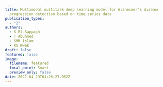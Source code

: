 ```yaml
---
title: Multimodal multitask deep learning model for Alzheimer’s disease
  progression detection based on time series data
publication_types:
  - "2"
authors:
  - S El-Sappagh
  - T Abuhmed
  - SMR Islam
  - KS Kwak
draft: false
featured: false
image:
  filename: featured
  focal_point: Smart
  preview_only: false
date: 2021-04-29T04:26:27.952Z
---
```

